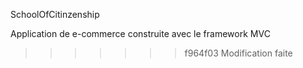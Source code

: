 
SchoolOfCitinzenship


Application de e-commerce construite avec le framework MVC
>>>>>>> f964f03 Modification faite
